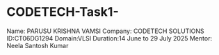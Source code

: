 # CODETECH-Task1-
Name: PARUSU KRISHNA VAMSI 
Company: CODETECH SOLUTIONS 
ID:CT06DG1294
Domain:VLSI
Duration:14 June to 29 July 2025
Mentor: Neela Santosh Kumar 
